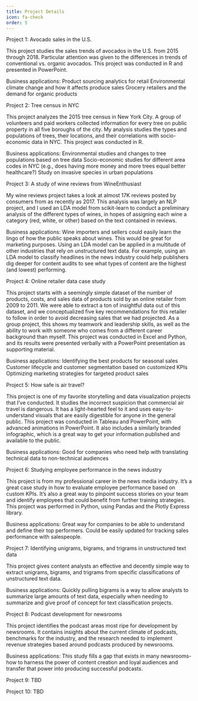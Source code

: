 ```yaml
---
title: Project Details
icon: fa-check
order: 5
---
```


Project 1:
Avocado sales in the U.S.

This project studies the sales trends of avocados in the U.S. from 2015 through 2018. Particular attention was given to the differences in trends of conventional vs. organic avocados. This project was conducted in R and presented in PowerPoint.

Business applications:
Product sourcing analytics for retail
Environmental climate change and how it affects produce sales
Grocery retailers and the demand for organic products

Project 2:
Tree census in NYC

This project analyzes the 2015 tree census in New York City. A group of volunteers and paid workers collected information for every tree on public property in all five boroughs of the city. My analysis studies the types and populations of trees, their locations, and their correlations with socio-economic data in NYC. This project was conducted in R.

Business applications:
Environmental studies and changes to tree populations based on tree data
Socio-economic studies for different area codes in NYC (e.g., does having more money and more trees equal better healthcare?)
Study on invasive species in urban populations

Project 3:
A study of wine reviews from WineEnthusiast

My wine reviews project takes a look at almost 17K reviews posted by consumers from as recently as 2017. This analysis was largely an NLP project, and I used an LDA model from scikit-learn to conduct a preliminary analysis of the different types of wines, in hopes of assigning each wine a category (red, white, or other) based on the text contained in reviews.

Business applications:
Wine importers and sellers could easily learn the lingo of how the public speaks about wines. This would be great for marketing purposes.
Using an LDA model can be applied in a multitude of other industries that rely on unstructured text data. For example, using an LDA model to classify headlines in the news industry could help publishers dig deeper for content audits to see what types of content are the highest (and lowest) performing.

Project 4:
Online retailer data case study

This project starts with a seemingly simple dataset of the number of products, costs, and sales data of products sold by an online retailer from 2009 to 2011. We were able to extract a ton of insightful data out of this dataset, and we conceptualized five key recommendations for this retailer to follow in order to avoid decreasing sales that we had projected. As a group project, this shows my teamwork and leadership skills, as well as the ability to work with someone who comes from a different career background than myself. This project was conducted in Excel and Python, and its results were presented verbally with a PowerPoint presentation as supporting material. 

Business applications:
Identifying the best products for seasonal sales
Customer lifecycle and customer segmentation based on customized KPIs
Optimizing marketing strategies for targeted product sales

Project 5:
How safe is air travel?

This project is one of my favorite storytelling and data visualization projects that I’ve conducted. It studies the incorrect suspicion that commercial air travel is dangerous. It has a light-hearted feel to it and uses easy-to-understand visuals that are easily digestible for anyone in the general public. This project was conducted in Tableau and PowerPoint, with advanced animations in PowerPoint. It also includes a similarly branded infographic, which is a great way to get your information published and available to the public.

Business applications:
Good for companies who need help with translating technical data to non-technical audiences

Project 6:
Studying employee performance in the news industry

This project is from my professional career in the news media industry. It’s a great case study in how to evaluate employee performance based on custom KPIs. It’s also a great way to pinpoint success stories on your team and identify employees that could benefit from further training strategies. This project was performed in Python, using Pandas and the Plotly Express library.

Business applications:
Great way for companies to be able to understand and define their top performers.
Could be easily updated for tracking sales performance with salespeople.

Project 7:
Identifying unigrams, bigrams, and trigrams in unstructured text data

This project gives content analysts an effective and decently simple way to extract unigrams, bigrams, and trigrams from specific classifications of unstructured text data. 

Business applications:
Quickly pulling bigrams is a way to allow analysts to summarize large amounts of text data, especially when needing to summarize and give proof of concept for text classification projects. 

Project 8:
Podcast development for newsrooms

This project identifies the podcast areas most ripe for development by newsrooms. It contains insights about the current climate of podcasts, benchmarks for the industry, and the research needed to implement revenue strategies based around podcasts produced by newsrooms. 

Business applications:
This study fills a gap that exists in many newsrooms- how to harness the power of content creation and loyal audiences and transfer that power into producing successful podcasts.

Project 9: TBD

Project 10: TBD
